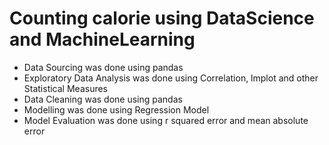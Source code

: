 # Counting calorie using DataScience and MachineLearning

- Data Sourcing was done using pandas
- Exploratory Data Analysis was done using Correlation, lmplot and other Statistical Measures
- Data Cleaning was done using pandas
- Modelling was done using Regression Model
- Model Evaluation was done using r squared error and mean absolute error
